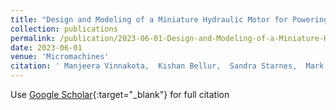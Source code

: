```yaml
---
title: "Design and Modeling of a Miniature Hydraulic Motor for Powering a Cutting Tool for Minimally Invasive Procedures"
collection: publications
permalink: /publication/2023-06-01-Design-and-Modeling-of-a-Miniature-Hydraulic-Motor-for-Powering-a-Cutting-Tool-for-Minimally-Invasive-Procedures
date: 2023-06-01
venue: 'Micromachines'
citation: ' Manjeera Vinnakota,  Kishan Bellur,  Sandra Starnes,  Mark Schulz, &quot;Design and Modeling of a Miniature Hydraulic Motor for Powering a Cutting Tool for Minimally Invasive Procedures.&quot; Micromachines, 2023.'
---
```

Use [Google Scholar](https://scholar.google.com/scholar?q=Design+and+Modeling+of+a+Miniature+Hydraulic+Motor+for+Powering+a+Cutting+Tool+for+Minimally+Invasive+Procedures){:target="_blank"} for full citation